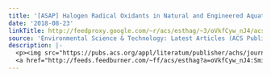 ```yaml
---
title: '[ASAP] Halogen Radical Oxidants in Natural and Engineered Aquatic Systems'
date: '2018-08-23'
linkTitle: http://feedproxy.google.com/~r/acs/esthag/~3/oVkfCyw_nJ4/acs.est.8b02219
source: 'Environmental Science & Technology: Latest Articles (ACS Publications)'
description: |-
  <p><img src="https://pubs.acs.org/appl/literatum/publisher/achs/journals/content/esthag/0/esthag.ahead-of-print/acs.est.8b02219/20180823/images/medium/es-2018-022197_0006.gif" alt="TOC Graphic"/></p><div><cite>Environmental Science & Technology</cite></div><div>DOI: 10.1021/acs.est.8b02219</div><div class="feedflare">
  <a href="http://feeds.feedburner.com/~ff/acs/esthag?a=oVkfCyw_nJ4:Smiaf-jlisU:yIl2AUoC8zA"><img src="http://feeds.feedburner.com/~ff/acs/esthag?d=yIl2AUoC8zA" border="0"></img></a>
---
```

